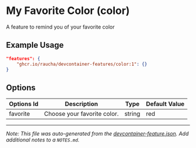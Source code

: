 
# My Favorite Color (color)

A feature to remind you of your favorite color

## Example Usage

```json
"features": {
    "ghcr.io/raucha/devcontainer-features/color:1": {}
}
```

## Options

| Options Id | Description | Type | Default Value |
|-----|-----|-----|-----|
| favorite | Choose your favorite color. | string | red |



---

_Note: This file was auto-generated from the [devcontainer-feature.json](https://github.com/raucha/devcontainer-features/blob/main/src/color/devcontainer-feature.json).  Add additional notes to a `NOTES.md`._
